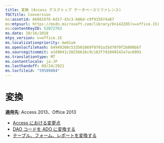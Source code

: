 ```yaml
---
title: 変換 (Access デスクトップ データベースリファレンス)
TOCTitle: Conversion
ms:assetid: 660816f6-6d17-43c3-b86d-c9f915674a87
ms:mtpsurl: https://msdn.microsoft.com/library/Dn142285(v=office.15)
ms:contentKeyID: 52072763
ms.date: 10/16/2018
mtps_version: v=office.15
ms.localizationpriority: medium
ms.openlocfilehash: b4949260c533501069f0701a35d7079f2b808bbf
ms.sourcegitcommit: a1d9041c20256616c9c183f7d1049142a7ac6991
ms.translationtype: MT
ms.contentlocale: ja-JP
ms.lasthandoff: 09/24/2021
ms.locfileid: "59589884"
---
```

# <a name="conversion"></a>変換

**適用先**: Access 2013、Office 2013

- [Access における変更点](changes-in-access.md)
- [DAO コードを ADO に変換する](converting-dao-code-to-ado.md)
- [テーブル、フォーム、レポートを変換する](convert-microsoft-access-tables-forms-and-reports.md)



